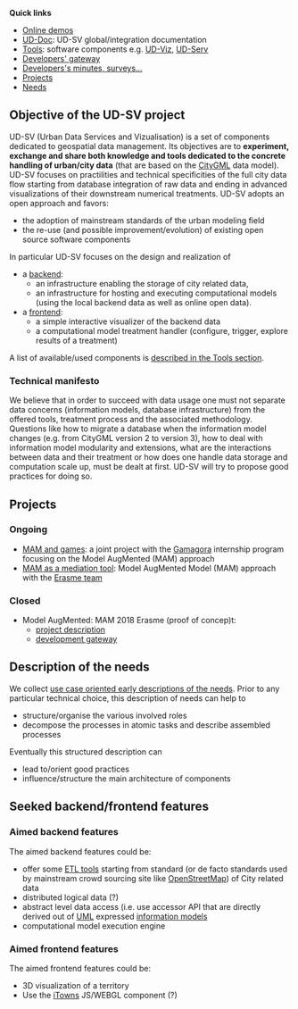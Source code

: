 <a name="top"></a>
**Quick links**
 * [Online demos](UD-Doc/OnlineDemos.md)
 * [UD-Doc](UD-Doc): UD-SV global/integration documentation
 * [Tools](Tools/Readme.md): software components e.g. [UD-Viz](https://github.com/MEPP-team/UD-Viz), [UD-Serv](https://github.com/MEPP-team/UD-Serv) 
 * [Developers' gateway](UD-Doc/Devel/DevelopersCentral.md)
 * [Developers's minutes, surveys...](https://github.com/MEPP-team/UD-SV/wiki)
 * [Projects](#projects)
 * [Needs](UD-Doc/Needs/EarlyNeeds.md)

## Objective of the UD-SV project

UD-SV (Urban Data Services and Vizualisation) is a set of components dedicated to geospatial data management. Its objectives are to **experiment, exchange and share both knowledge and tools dedicated to the concrete handling of urban/city data** (that are based on the [CityGML](https://en.wikipedia.org/wiki/CityGML) data model). UD-SV focuses on practilities and technical specificities of the full city data flow starting from database integration of raw data and ending in advanced visualizations of their downstream numerical treatments. UD-SV adopts an open approach and favors:
  * the adoption of mainstream standards of the urban modeling field
  * the re-use (and possible improvement/evolution) of existing open source software components

In particular UD-SV focuses on the design and realization of
  * a [backend](#aimed-backend-features): 
     - an infrastructure enabling the storage of city related data,
     - an infrastructure for hosting and executing computational models (using the local backend data as well as online open data).  
  * a [frontend](#aimed-frontend-features): 
     - a simple interactive visualizer of the backend data
     - a computational model treatment handler (configure, trigger, explore results of a treatment)
     
A list of available/used components is [described in the Tools section](Tools/Readme.md).

### Technical manifesto
We believe that in order to succeed with data usage one must not separate data concerns (information models, database infrastructure) from the offered tools, treatment process and the associated methodology. Questions like how to migrate a database when the information model changes (e.g. from CityGML version 2 to version 3), how to deal with information model modularity and extensions, what are the interactions between data and their treatment or how does one handle data storage and computation scale up, must be dealt at first. UD-SV will try to propose good practices for doing so.

## Projects
### Ongoing
 * [MAM and games](https://github.com/MEPP-team/UD-SV/wiki/MAM-and-games-(Project)): a joint project with the [Gamagora](https://gamagora.univ-lyon2.fr/) internship program focusing on the Model AugMented (MAM) approach
 * [MAM as a mediation tool](https://github.com/MEPP-team/UD-SV/wiki/MAM-as-mediation-tool-(Project)): Model AugMented Model (MAM) approach with the [Erasme team](http://www.polepixel.fr/residents/erasme/)  

### Closed
 * Model AugMented: MAM 2018 Erasme (proof of concep)t:
    - [project description](UD-Doc/Projects/MAM-Erasme-bootstrap/Readme.md)
    - [development gateway](https://github.com/MEPP-team/UD-SV/projects/3)

## Description of the needs
We collect [use case oriented early descriptions of the needs](UD-Doc/Needs/EarlyNeeds.md). 
Prior to any particular technical choice, this description of needs can help to
 * structure/organise the various involved roles
 * decompose the processes in atomic tasks and describe assembled processes
 
Eventually this structured description can 
 * lead to/orient good practices 
 * influence/structure the main architecture of components

## Seeked backend/frontend features
### Aimed backend features
The aimed backend features could be:
 * offer some [ETL tools](https://en.wikipedia.org/wiki/Extract,_transform,_load) starting from standard (or de facto standards used by mainstream crowd sourcing site like [OpenStreetMap](https://en.wikipedia.org/wiki/OpenStreetMap)) of City related data   
 * distributed logical data (?)
 * abstract level data access (i.e. use accessor API that are directly derived out of [UML](https://en.wikipedia.org/wiki/Unified_Modeling_Language) expressed [information models](https://en.wikipedia.org/wiki/Information_model)  
 * computational model execution engine
 
 ### Aimed frontend features
 The aimed frontend features could be:
   * 3D visualization of a territory
   * Use the [iTowns](http://www.itowns-project.org/) JS/WEBGL component (?)

